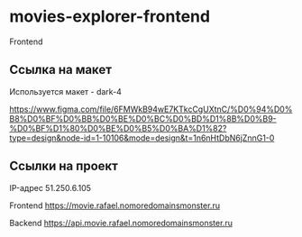 # movies-explorer-frontend
Frontend

## Ссылка на макет

Используется макет - dark-4

https://www.figma.com/file/6FMWkB94wE7KTkcCgUXtnC/%D0%94%D0%B8%D0%BF%D0%BB%D0%BE%D0%BC%D0%BD%D1%8B%D0%B9-%D0%BF%D1%80%D0%BE%D0%B5%D0%BA%D1%82?type=design&node-id=1-10106&mode=design&t=1n6nHtDbN6jZnnG1-0



## Ссылки на проект

IP-адрес 51.250.6.105

Frontend https://movie.rafael.nomoredomainsmonster.ru

Backend https://api.movie.rafael.nomoredomainsmonster.ru